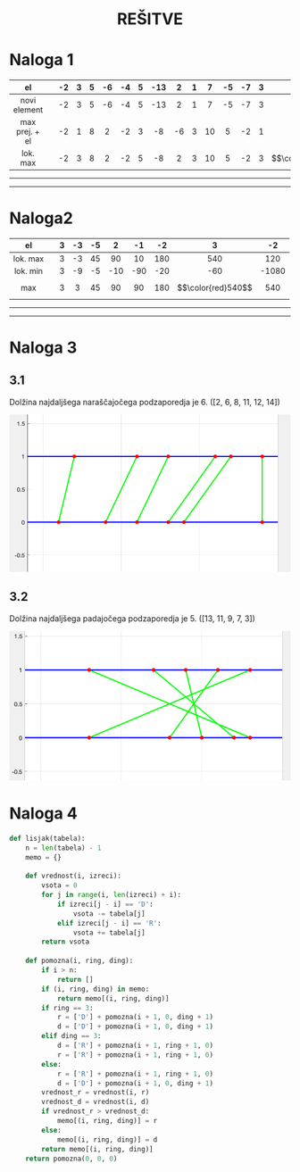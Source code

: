 <h1 align="center"> REŠITVE </h1>

# Naloga 1
el|| -2|3|5|-6|-4|5|-13|2|1|7|-5|-7|3|8|-30|-13|7
|:--:|:--:|:--:|:--:|:--:|:--:|:--:|:--:|:--:|:--:|:--:|:--:|:--:|:--:|:--:|:--:|:--:|:--:|:--:|
novi element|| -2|3|5|-6|-4|5|-13|2|1|7|-5|-7|3|8|-30|-13|7|
max prej. + el||-2|1|8|2|-2|3|-8|-6|3|10|5|-2|1|11|-19|-32|-6
lok. max ||-2|3|8|2|-2|5|-8|2|3|10|5|-2|3|$$\color{red}11$$|-19|-13|7

___
___

# Naloga2

el||3|-3|-5|2|-1|-2|3|-2
|:--:|:--:|:--:|:--:|:--:|:--:|:--:|:--:|:--:|:--:|
lok. max||3|-3|45|90|10|180|540|120|
lok. min||3|-9|-5|-10|-90|-20|-60|-1080|
max||3|3|45|90|90|180|$$\color{red}540$$|540

___
___

# Naloga 3

## 3.1

Dolžina najdaljšega naraščajočega podzaporedja je 6. ([2, 6, 8, 11, 12, 14])

![graf1](graf1.png)

## 3.2

Dolžina najdaljšega padajočega podzaporedja je 5. ([13, 11, 9, 7, 3])

![graf2](graf2.png)

# Naloga 4
``` python
def lisjak(tabela):
    n = len(tabela) - 1
    memo = {}

    def vrednost(i, izreci):
        vsota = 0
        for j in range(i, len(izreci) + i):
            if izreci[j - i] == 'D':
                vsota -= tabela[j]
            elif izreci[j - i] == 'R':
                vsota += tabela[j]
        return vsota
    
    def pomozna(i, ring, ding):
        if i > n:
            return []
        if (i, ring, ding) in memo:
            return memo[(i, ring, ding)]
        if ring == 3:
            r = ['D'] + pomozna(i + 1, 0, ding + 1)
            d = ['D'] + pomozna(i + 1, 0, ding + 1)
        elif ding == 3:
            d = ['R'] + pomozna(i + 1, ring + 1, 0)
            r = ['R'] + pomozna(i + 1, ring + 1, 0)
        else:
            r = ['R'] + pomozna(i + 1, ring + 1, 0)
            d = ['D'] + pomozna(i + 1, 0, ding + 1)
        vrednost_r = vrednost(i, r)
        vrednost_d = vrednost(i, d)
        if vrednost_r > vrednost_d:
            memo[(i, ring, ding)] = r
        else:
            memo[(i, ring, ding)] = d
        return memo[(i, ring, ding)]
    return pomozna(0, 0, 0)
```

